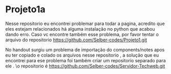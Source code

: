 # Projeto1a
Nesse repositorio eu encontrei problemar para todar a pagina, acredito que eles estejam relacionados há alguma instalação no python que acabou dando erro. Caso vc encontre também esse problema, por favor tentar o arquivo do repositorio https://github.com/Selber-codes/Projeto1.git

No handout surgiu um problema de importação do components/notes apos eu ter copiado e colado os arquivos nesse repositorio ,  a solução que eu encontrei para ese problema foi também criar um repositorio separado para ele . \o repositorio é https://github.com/Selber-codes/Servidor-Techweb.git